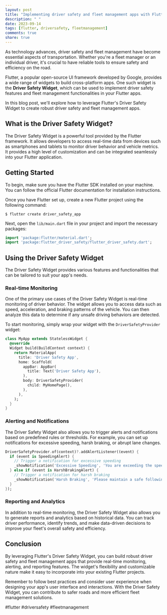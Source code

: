 ```yaml
---
layout: post
title: "Implementing driver safety and fleet management apps with Flutter's driver safety widget"
description: " "
date: 2023-09-14
tags: [flutter, driversafety, fleetmanagement]
comments: true
share: true
---
```


As technology advances, driver safety and fleet management have become essential aspects of transportation. Whether you're a fleet manager or an individual driver, it's crucial to have reliable tools to ensure safety and efficiency on the road.

Flutter, a popular open-source UI framework developed by Google, provides a wide range of widgets to build cross-platform apps. One such widget is the **Driver Safety Widget**, which can be used to implement driver safety features and fleet management functionalities in your Flutter apps.

In this blog post, we'll explore how to leverage Flutter's Driver Safety Widget to create robust driver safety and fleet management apps.

## What is the Driver Safety Widget?

The Driver Safety Widget is a powerful tool provided by the Flutter framework. It allows developers to access real-time data from devices such as smartphones and tablets to monitor driver behavior and vehicle metrics. It provides a high level of customization and can be integrated seamlessly into your Flutter application.

## Getting Started

To begin, make sure you have the Flutter SDK installed on your machine. You can follow the official Flutter documentation for installation instructions.

Once you have Flutter set up, create a new Flutter project using the following command:

```shell
$ flutter create driver_safety_app
```

Next, open the `lib/main.dart` file in your project and import the necessary packages:

```dart
import 'package:flutter/material.dart';
import 'package:flutter_driver_safety/flutter_driver_safety.dart';
```

## Using the Driver Safety Widget

The Driver Safety Widget provides various features and functionalities that can be tailored to suit your app's needs.

### Real-time Monitoring

One of the primary use cases of the Driver Safety Widget is real-time monitoring of driver behavior. The widget allows you to access data such as speed, acceleration, and braking patterns of the vehicle. You can then analyze this data to determine if any unsafe driving behaviors are detected.

To start monitoring, simply wrap your widget with the `DriverSafetyProvider` widget:

```dart
class MyApp extends StatelessWidget {
  @override
  Widget build(BuildContext context) {
    return MaterialApp(
      title: 'Driver Safety App',
      home: Scaffold(
        appBar: AppBar(
          title: Text('Driver Safety App'),
        ),
        body: DriverSafetyProvider(
          child: MyHomePage(),
        ),
      ),
    );
  }
}
```

### Alerting and Notifications

The Driver Safety Widget also allows you to trigger alerts and notifications based on predefined rules or thresholds. For example, you can set up notifications for excessive speeding, harsh braking, or abrupt lane changes.

```dart
DriverSafetyProvider.of(context)?.addAlertListener((event) {
  if (event is SpeedingAlert) {
    // Trigger a notification for excessive speeding
    _showNotification('Excessive Speeding', 'You are exceeding the speed limit!');
  } else if (event is HarshBrakingAlert) {
    // Trigger a notification for harsh braking
    _showNotification('Harsh Braking', 'Please maintain a safe following distance!');
  }
});
```

### Reporting and Analytics

In addition to real-time monitoring, the Driver Safety Widget also allows you to generate reports and analytics based on historical data. You can track driver performance, identify trends, and make data-driven decisions to improve your fleet's overall safety and efficiency.

## Conclusion

By leveraging Flutter's Driver Safety Widget, you can build robust driver safety and fleet management apps that provide real-time monitoring, alerting, and reporting features. The widget's flexibility and customizable nature make it easy to incorporate into your existing Flutter projects.

Remember to follow best practices and consider user experience when designing your app's user interface and interactions. With the Driver Safety Widget, you can contribute to safer roads and more efficient fleet management solutions.

#flutter #driversafety #fleetmanagement